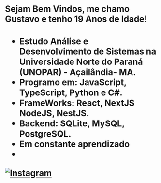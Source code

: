 <h1>Sejam Bem Vindos, me chamo Gustavo e tenho 19 Anos de Idade! <h1/>

* Estudo Análise e Desenvolvimento de Sistemas na Universidade Norte do Paraná (UNOPAR) - Açailândia- MA.
* Programo em: JavaScript, TypeScript, Python e C#. 
* FrameWorks: React, NextJS NodeJS, NestJS.
* Backend: SQLite, MySQL, PostgreSQL.
* Em constante aprendizado
* 
 [![Instagram](https://img.shields.io/badge/Instagram-%23E4405F.svg?logo=Instagram&logoColor=white)](https://instagram.com/gusttavodsl)
